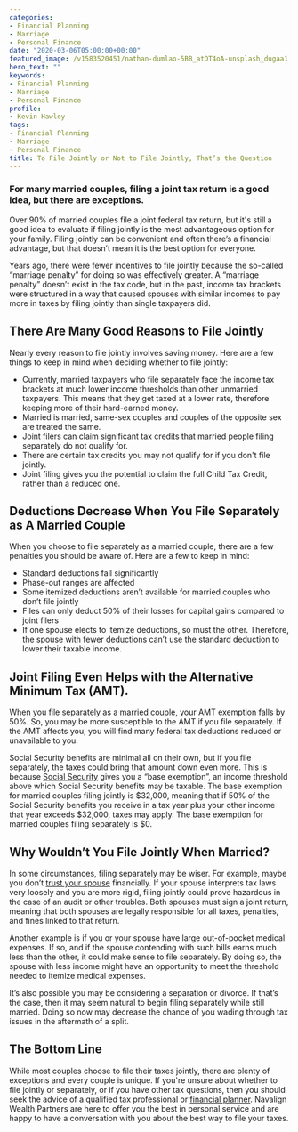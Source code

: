 ```yaml
---
categories:
- Financial Planning
- Marriage
- Personal Finance
date: "2020-03-06T05:00:00+00:00"
featured_image: /v1583520451/nathan-dumlao-5BB_atDT4oA-unsplash_dugaa1.jpg
hero_text: ""
keywords:
- Financial Planning
- Marriage
- Personal Finance
profile:
- Kevin Hawley
tags:
- Financial Planning
- Marriage
- Personal Finance
title: To File Jointly or Not to File Jointly, That’s the Question
---
```

### **For many married couples, filing a joint tax return is a good idea, but there are exceptions.**

Over 90% of married couples file a joint federal tax return, but it's still a good idea to evaluate if filing jointly is the most advantageous option for your family. Filing jointly can be convenient and often there’s a financial advantage, but that doesn’t mean it is the best option for everyone.

Years ago, there were fewer incentives to file jointly because the so-called “marriage penalty” for doing so was effectively greater. A “marriage penalty” doesn’t exist in the tax code, but in the past, income tax brackets were structured in a way that caused spouses with similar incomes to pay more in taxes by filing jointly than single taxpayers did.

## There Are Many Good Reasons to File Jointly

Nearly every reason to file jointly involves saving money. Here are a few things to keep in mind when deciding whether to file jointly:

* Currently, married taxpayers who file separately face the income tax brackets at much lower income thresholds than other unmarried taxpayers. This means that they get taxed at a lower rate, therefore keeping more of their hard-earned money.
* Married is married, same-sex couples and couples of the opposite sex are treated the same.
* Joint filers can claim significant tax credits that married people filing separately do not qualify for.
* There are certain tax credits you may not qualify for if you don't file jointly.
* Joint filing gives you the potential to claim the full Child Tax Credit, rather than a reduced one.

## Deductions Decrease When You File Separately as A Married Couple

When you choose to file separately as a married couple, there are a few penalties you should be aware of. Here are a few to keep in mind:

* Standard deductions fall significantly
* Phase-out ranges are affected
* Some itemized deductions aren’t available for married couples who don’t file jointly
* Files can only deduct 50% of their losses for capital gains compared to joint filers
* If one spouse elects to itemize deductions, so must the other. Therefore, the spouse with fewer deductions can’t use the standard deduction to lower their taxable income.

## Joint Filing Even Helps with the Alternative Minimum Tax (AMT).

When you file separately as a [married couple](https://navalign.com/updates/good-financial-steps-to-take-when-you-get-married/), your AMT exemption falls by 50%. So, you may be more susceptible to the AMT if you file separately. If the AMT affects you, you will find many federal tax deductions reduced or unavailable to you.

Social Security benefits are minimal all on their own, but if you file separately, the taxes could bring that amount down even more. This is because [Social Security](https://navalign.com/updates/top-5-social-security-myths-debunked/) gives you a “base exemption”, an income threshold above which Social Security benefits may be taxable. The base exemption for married couples filing jointly is $32,000, meaning that if 50% of the Social Security benefits you receive in a tax year plus your other income that year exceeds $32,000, taxes may apply. The base exemption for married couples filing separately is $0.

## Why Wouldn’t You File Jointly When Married?

In some circumstances, filing separately may be wiser. For example, maybe you don’t [trust your spouse](https://navalign.com/updates/why-couples-disagree-about-money/) financially. If your spouse interprets tax laws very loosely and you are more rigid, filing jointly could prove hazardous in the case of an audit or other troubles. Both spouses must sign a joint return, meaning that both spouses are legally responsible for all taxes, penalties, and fines linked to that return.

Another example is if you or your spouse have large out-of-pocket medical expenses. If so, and if the spouse contending with such bills earns much less than the other, it could make sense to file separately. By doing so, the spouse with less income might have an opportunity to meet the threshold needed to itemize medical expenses.

It’s also possible you may be considering a separation or divorce. If that’s the case, then it may seem natural to begin filing separately while still married. Doing so now may decrease the chance of you wading through tax issues in the aftermath of a split.

## The Bottom Line

While most couples choose to file their taxes jointly, there are plenty of exceptions and every couple is unique. If you're unsure about whether to file jointly or separately, or if you have other tax questions, then you should seek the advice of a qualified tax professional or [financial planner](https://navalign.com/what-we-do/fiduciary-financial-planning/). Navalign Wealth Partners are here to offer you the best in personal service and are happy to have a conversation with you about the best way to file your taxes.
